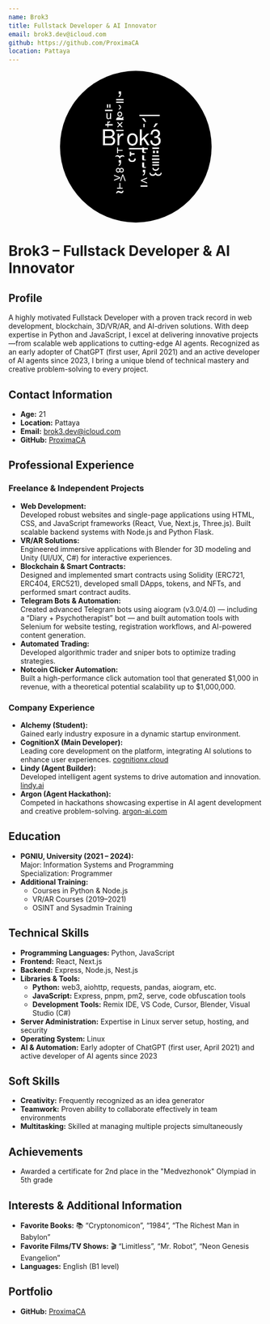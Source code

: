 ```yaml
---
name: Brok3
title: Fullstack Developer & AI Innovator
email: brok3.dev@icloud.com
github: https://github.com/ProximaCA
location: Pattaya
---
```


<img src="b.jpg" alt="Profile Picture" width="300" height="300" style="border-radius:50%; display:block; margin:auto;">

# Brok3 – Fullstack Developer & AI Innovator

## Profile

A highly motivated Fullstack Developer with a proven track record in web development, blockchain, 3D/VR/AR, and AI-driven solutions. With deep expertise in Python and JavaScript, I excel at delivering innovative projects—from scalable web applications to cutting-edge AI agents. Recognized as an early adopter of ChatGPT (first user, April 2021) and an active developer of AI agents since 2023, I bring a unique blend of technical mastery and creative problem-solving to every project.

## Contact Information

- **Age:** 21  
- **Location:** Pattaya  
- **Email:** [brok3.dev@icloud.com](mailto:brok3.dev@icloud.com)  
- **GitHub:** [ProximaCA](https://github.com/ProximaCA)

## Professional Experience

### Freelance & Independent Projects
- **Web Development:**  
  Developed robust websites and single-page applications using HTML, CSS, and JavaScript frameworks (React, Vue, Next.js, Three.js). Built scalable backend systems with Node.js and Python Flask.
- **VR/AR Solutions:**  
  Engineered immersive applications with Blender for 3D modeling and Unity (UI/UX, C#) for interactive experiences.
- **Blockchain & Smart Contracts:**  
  Designed and implemented smart contracts using Solidity (ERC721, ERC404, ERC521), developed small DApps, tokens, and NFTs, and performed smart contract audits.
- **Telegram Bots & Automation:**  
  Created advanced Telegram bots using aiogram (v3.0/4.0) — including a “Diary + Psychotherapist” bot — and built automation tools with Selenium for website testing, registration workflows, and AI-powered content generation.
- **Automated Trading:**  
  Developed algorithmic trader and sniper bots to optimize trading strategies.
- **Notcoin Clicker Automation:**  
  Built a high-performance click automation tool that generated $1,000 in revenue, with a theoretical potential scalability up to $1,000,000.

### Company Experience
- **Alchemy (Student):**  
  Gained early industry exposure in a dynamic startup environment.
- **CognitionX (Main Developer):**  
  Leading core development on the platform, integrating AI solutions to enhance user experiences. [cognitionx.cloud](https://cognitionx.cloud/)
- **Lindy (Agent Builder):**  
  Developed intelligent agent systems to drive automation and innovation. [lindy.ai](https://www.lindy.ai/)
- **Argon (Agent Hackathon):**  
  Competed in hackathons showcasing expertise in AI agent development and creative problem-solving. [argon-ai.com](https://argon-ai.com/)

## Education

- **PGNIU, University (2021 – 2024):**  
  Major: Information Systems and Programming  
  Specialization: Programmer  
- **Additional Training:**  
  - Courses in Python & Node.js  
  - VR/AR Courses (2019–2021)  
  - OSINT and Sysadmin Training

## Technical Skills

- **Programming Languages:** Python, JavaScript  
- **Frontend:** React, Next.js  
- **Backend:** Express, Node.js, Nest.js  
- **Libraries & Tools:**  
  - **Python:** web3, aiohttp, requests, pandas, aiogram, etc.  
  - **JavaScript:** Express, pnpm, pm2, serve, code obfuscation tools  
  - **Development Tools:** Remix IDE, VS Code, Cursor, Blender, Visual Studio (C#)  
- **Server Administration:** Expertise in Linux server setup, hosting, and security  
- **Operating System:** Linux  
- **AI & Automation:** Early adopter of ChatGPT (first user, April 2021) and active developer of AI agents since 2023

## Soft Skills

- **Creativity:** Frequently recognized as an idea generator  
- **Teamwork:** Proven ability to collaborate effectively in team environments  
- **Multitasking:** Skilled at managing multiple projects simultaneously

## Achievements

- Awarded a certificate for 2nd place in the "Medvezhonok" Olympiad in 5th grade

## Interests & Additional Information

- **Favorite Books:** 📚 “Cryptonomicon”, “1984”, “The Richest Man in Babylon”  
- **Favorite Films/TV Shows:** 🎬 “Limitless”, “Mr. Robot”, “Neon Genesis Evangelion”  
- **Languages:** English (B1 level)

## Portfolio

- **GitHub:** [ProximaCA](https://github.com/ProximaCA)
